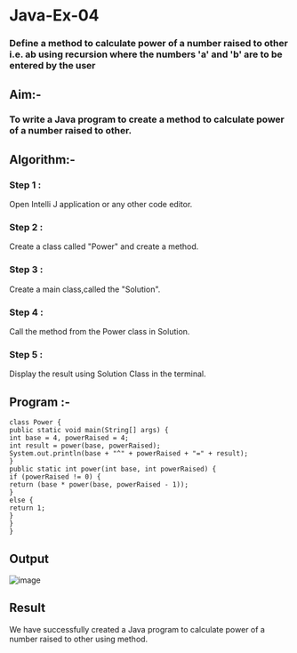 # Java-Ex-04
### Define a method to calculate power of a number raised to other i.e. ab using recursion where the numbers 'a' and 'b' are to be entered by the user
## Aim:-
### To write a Java program to create a method to calculate power of a number raised to other.

## Algorithm:-
### Step 1 : 
Open Intelli J application or any other code editor.

### Step 2 : 
Create a class called "Power" and create a method.

### Step 3 : 
Create a main class,called the "Solution".

### Step 4 : 
Call the method from the Power class in Solution.

### Step 5 : 
Display the result using Solution Class in the terminal.

## Program :-
```
class Power {
public static void main(String[] args) {
int base = 4, powerRaised = 4;
int result = power(base, powerRaised);
System.out.println(base + "^" + powerRaised + "=" + result);
}
public static int power(int base, int powerRaised) {
if (powerRaised != 0) {
return (base * power(base, powerRaised - 1));
}
else {
return 1;
}
}
}
```
## Output
![image](https://github.com/Bharath745/Java-Ex-06/assets/94508354/a91ecf88-73c2-448f-9ee1-c0be8379d595)

## Result
We have successfully created a Java program to calculate power of a number raised to other using method.
